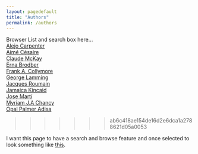 ```yaml
---
layout: pagedefault
title: "Authors"
permalink: /authors
---
```


Browser List and search box here...
<br/>
[Alejo Carpenter](/carpenter) <br/>
[Aimé Césaire](/cesaire) <br/>
[Claude McKay](/mcKay) <br/>
[Erna Brodber](/brodber) <br/>
[Frank A. Collymore](/collymore) <br/>
[George Lamming](/lamming) <br/>
[Jacques Roumain](/roumain) <br/>
[Jamaica Kincaid](/kincaid) <br/>
[Jose Martí](/marti)<br/>
[Myriam J.A Chancy](/chancy)<br/>
[Opal Palmer Adisa](/adisa)<br/>
>>>>>>> ab6c418ae154de16d2e6dca1a2788621d05a0053


I want this page to have a search and browse feature and once selected to look something like [this](http://mapping-marronage.rll.lsa.umich.edu/flight).
